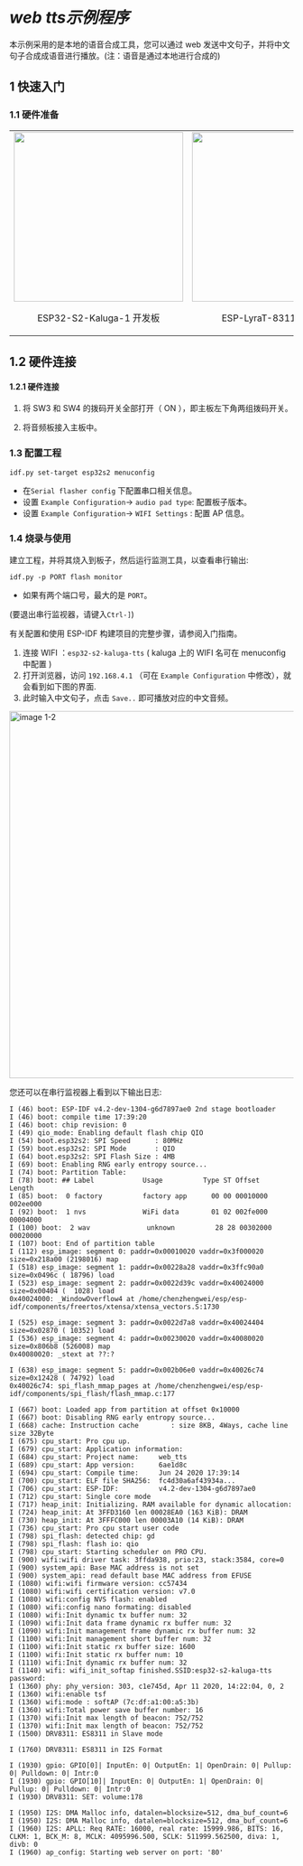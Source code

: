 # _web tts示例程序_

本示例采用的是本地的语音合成工具，您可以通过 web 发送中文句子，并将中文句子合成成语音进行播放。(注：语音是通过本地进行合成的)

## 1 快速入门

### 1.1 硬件准备

<table>
    <tr>
        <td ><img src="../../../../docs/_static/esp32-s2-kaluga-1/ESP32-S2-Kaluga_V1.0_mainbody.png" width="300" ><p align=center>ESP32-S2-Kaluga-1 开发板</p></td>
        <td ><img src="../../../../docs/_static/esp32-s2-kaluga-1/ESP-LyraT-8311A-V1.0.png" width="300"><p align=center>ESP-LyraT-8311A 音频板</p></td>
    </tr>
</table>

## 1.2 硬件连接

#### 1.2.1  硬件连接

1. 将 SW3 和 SW4 的拨码开关全部打开（ ON ），即主板左下角两组拨码开关。

2. 将音频板接入主板中。

### 1.3 配置工程

```
idf.py set-target esp32s2 menuconfig
```

* 在`Serial flasher config` 下配置串口相关信息。
* 设置 `Example Configuration`-> `audio pad type`: 配置板子版本。
* 设置 `Example Configuration`-> `WIFI Settings` : 配置 AP 信息。

### 1.4 烧录与使用

建立工程，并将其烧入到板子，然后运行监测工具，以查看串行输出:

```
idf.py -p PORT flash monitor
```

* 如果有两个端口号，最大的是 `PORT`。

(要退出串行监视器，请键入``Ctrl-]``)

有关配置和使用 ESP-IDF 构建项目的完整步骤，请参阅入门指南。

1. 连接 WIFI ：`esp32-s2-kaluga-tts` ( kaluga 上的 WIFI 名可在 menuconfig 中配置 ) 
2. 打开浏览器，访问 `192.168.4.1` （可在 `Example Configuration` 中修改），就会看到如下图的界面.
3. 此时输入中文句子，点击 `Save..` 即可播放对应的中文音频。


<div align="left"><img src="../../../../docs/_static/esp32-s2-kaluga-1/kaluga_examples_web_tts_1.jpg" width = "650" alt="image 1-2" align=center /></div>  

您还可以在串行监视器上看到以下输出日志:

```
I (46) boot: ESP-IDF v4.2-dev-1304-g6d7897ae0 2nd stage bootloader
I (46) boot: compile time 17:39:20
I (46) boot: chip revision: 0
I (49) qio_mode: Enabling default flash chip QIO
I (54) boot.esp32s2: SPI Speed      : 80MHz
I (59) boot.esp32s2: SPI Mode       : QIO
I (64) boot.esp32s2: SPI Flash Size : 4MB
I (69) boot: Enabling RNG early entropy source...
I (74) boot: Partition Table:
I (78) boot: ## Label            Usage          Type ST Offset   Length
I (85) boot:  0 factory          factory app      00 00 00010000 002ee000
I (92) boot:  1 nvs              WiFi data        01 02 002fe000 00004000
I (100) boot:  2 wav              unknown          28 28 00302000 00020000
I (107) boot: End of partition table
I (112) esp_image: segment 0: paddr=0x00010020 vaddr=0x3f000020 size=0x218a00 (2198016) map
I (518) esp_image: segment 1: paddr=0x00228a28 vaddr=0x3ffc90a0 size=0x0496c ( 18796) load
I (523) esp_image: segment 2: paddr=0x0022d39c vaddr=0x40024000 size=0x00404 (  1028) load
0x40024000: _WindowOverflow4 at /home/chenzhengwei/esp/esp-idf/components/freertos/xtensa/xtensa_vectors.S:1730

I (525) esp_image: segment 3: paddr=0x0022d7a8 vaddr=0x40024404 size=0x02870 ( 10352) load
I (536) esp_image: segment 4: paddr=0x00230020 vaddr=0x40080020 size=0x806b8 (526008) map
0x40080020: _stext at ??:?

I (638) esp_image: segment 5: paddr=0x002b06e0 vaddr=0x40026c74 size=0x12428 ( 74792) load
0x40026c74: spi_flash_mmap_pages at /home/chenzhengwei/esp/esp-idf/components/spi_flash/flash_mmap.c:177

I (667) boot: Loaded app from partition at offset 0x10000
I (667) boot: Disabling RNG early entropy source...
I (668) cache: Instruction cache        : size 8KB, 4Ways, cache line size 32Byte
I (675) cpu_start: Pro cpu up.
I (679) cpu_start: Application information:
I (684) cpu_start: Project name:     web_tts
I (689) cpu_start: App version:      6ae1d8c
I (694) cpu_start: Compile time:     Jun 24 2020 17:39:14
I (700) cpu_start: ELF file SHA256:  fc4d30a6af43934a...
I (706) cpu_start: ESP-IDF:          v4.2-dev-1304-g6d7897ae0
I (712) cpu_start: Single core mode
I (717) heap_init: Initializing. RAM available for dynamic allocation:
I (724) heap_init: At 3FFD3160 len 00028EA0 (163 KiB): DRAM
I (730) heap_init: At 3FFFC000 len 00003A10 (14 KiB): DRAM
I (736) cpu_start: Pro cpu start user code
I (798) spi_flash: detected chip: gd
I (798) spi_flash: flash io: qio
I (798) cpu_start: Starting scheduler on PRO CPU.
I (900) wifi:wifi driver task: 3ffda938, prio:23, stack:3584, core=0
I (900) system_api: Base MAC address is not set
I (900) system_api: read default base MAC address from EFUSE
I (1080) wifi:wifi firmware version: cc57434
I (1080) wifi:wifi certification version: v7.0
I (1080) wifi:config NVS flash: enabled
I (1080) wifi:config nano formating: disabled
I (1080) wifi:Init dynamic tx buffer num: 32
I (1090) wifi:Init data frame dynamic rx buffer num: 32
I (1090) wifi:Init management frame dynamic rx buffer num: 32
I (1100) wifi:Init management short buffer num: 32
I (1100) wifi:Init static rx buffer size: 1600
I (1100) wifi:Init static rx buffer num: 10
I (1110) wifi:Init dynamic rx buffer num: 32
I (1140) wifi: wifi_init_softap finished.SSID:esp32-s2-kaluga-tts password:
I (1360) phy: phy_version: 303, c1e745d, Apr 11 2020, 14:22:04, 0, 2
I (1360) wifi:enable tsf
I (1360) wifi:mode : softAP (7c:df:a1:00:a5:3b)
I (1360) wifi:Total power save buffer number: 16
I (1370) wifi:Init max length of beacon: 752/752
I (1370) wifi:Init max length of beacon: 752/752
I (1500) DRV8311: ES8311 in Slave mode

I (1760) DRV8311: ES8311 in I2S Format

I (1930) gpio: GPIO[0]| InputEn: 0| OutputEn: 1| OpenDrain: 0| Pullup: 0| Pulldown: 0| Intr:0 
I (1930) gpio: GPIO[10]| InputEn: 0| OutputEn: 1| OpenDrain: 0| Pullup: 0| Pulldown: 0| Intr:0 
I (1930) DRV8311: SET: volume:178

I (1950) I2S: DMA Malloc info, datalen=blocksize=512, dma_buf_count=6
I (1950) I2S: DMA Malloc info, datalen=blocksize=512, dma_buf_count=6
I (1960) I2S: APLL: Req RATE: 16000, real rate: 15999.986, BITS: 16, CLKM: 1, BCK_M: 8, MCLK: 4095996.500, SCLK: 511999.562500, diva: 1, divb: 0
I (1960) ap_config: Starting web server on port: '80'
```


